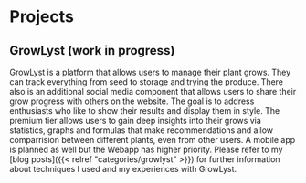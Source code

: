 # Projects

## GrowLyst (work in progress) 

GrowLyst is a platform that allows users to manage their plant grows. They can track everything from seed to storage and trying the produce.
There also is an additional social media component that allows users to share their grow progress with others on the website. The goal is to
address enthusiasts who like to show their results and display them in style. The premium tier allows users to gain deep insights into their
grows via statistics, graphs and formulas that make recommendations and allow comparrision between different plants, even from other users.
A mobile app is planned as well but the Webapp has higher priority.
Please refer to my [blog posts]({{< relref "categories/growlyst" >}}) for further information about techniques I used and my experiences with GrowLyst.
